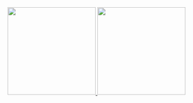<div align="center">
  <a href="https://github.com/dimavalencko">
    <picture>
      <source
        height="200"
        srcset="https://github-readme-stats.vercel.app/api?username=dimavalencko&show_icons=true&bg_color=000&title_color=00D205&icon_color=2492FF&text_color=EEE&border_color=777"
        media="(prefers-color-scheme: dark)"
      />
      <source
        height="200"
        srcset="https://github-readme-stats.vercel.app/api?username=dimavalencko&show_icons=true&bg_color=FFF&title_color=2BB71D&icon_color=2492FF&text_color=000"
        media="(prefers-color-scheme: light), (prefers-color-scheme: no-preference)"
      />
      <img src="https://github-readme-stats.vercel.app/api?username=anuraghazra&show_icons=true" />
    </picture>
  </a>

  <!-- Light -->
  <a href="https://github.com/dimavalencko">
    <picture>
      <source
        height="200"
        srcset="https://github-readme-stats.vercel.app/api/top-langs/?username=dimavalencko&show_icons=true&bg_color=000&title_color=00D205&icon_color=2492FF&text_color=EEE&layout=donut&border_color=777"
        media="(prefers-color-scheme: dark)"
      />
      <source
        height="200"
        srcset="https://github-readme-stats.vercel.app/api/top-langs/?username=dimavalencko&show_icons=true&bg_color=FFF&title_color=2BB71D&icon_color=2492FF&text_color=000&layout=donut"
        media="(prefers-color-scheme: light), (prefers-color-scheme: no-preference)"
      />
      <img src="https://github-readme-stats.vercel.app/api?username=anuraghazra&show_icons=true" />
    </picture>
  </a>
</div>
